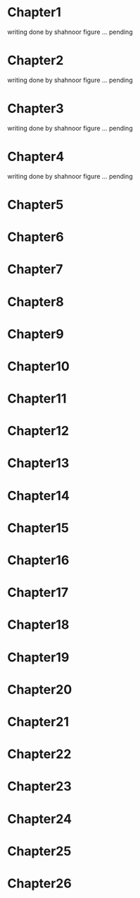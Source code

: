 # Chapter1
writing done by shahnoor
figure ... pending

# Chapter2
writing done by shahnoor
figure ... pending

# Chapter3
writing done by shahnoor
figure ... pending

# Chapter4
writing done by shahnoor
figure ... pending

# Chapter5


# Chapter6


# Chapter7


# Chapter8


# Chapter9


# Chapter10


# Chapter11


# Chapter12


# Chapter13


# Chapter14


# Chapter15


# Chapter16


# Chapter17

# Chapter18


# Chapter19


# Chapter20


# Chapter21


# Chapter22


# Chapter23


# Chapter24


# Chapter25


# Chapter26



